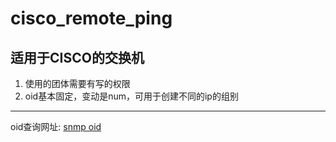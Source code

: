 # cisco_remote_ping
## 适用于CISCO的交换机

1. 使用的团体需要有写的权限
2. oid基本固定，变动是num，可用于创建不同的ip的组别

------

oid查询网址: [snmp oid](https://cric.grenoble.cnrs.fr/Administrateurs/Outils/MIBS/?oid=​)